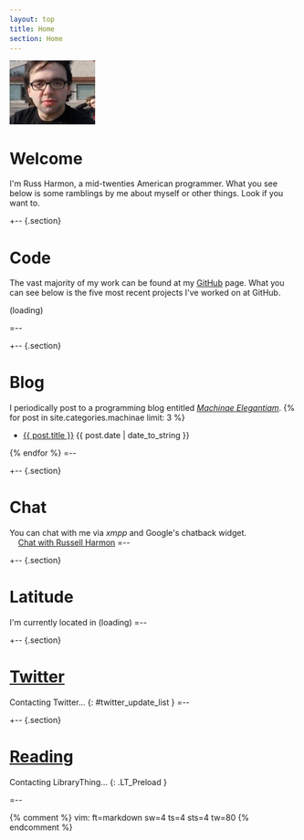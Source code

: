 ```yaml
---
layout: top
title: Home
section: Home
---
```


<img class='inset right' src='/images/russ_harmon.jpg' title='Russ Harmon' alt='Photo of Russ Harmon' width='150px' />

Welcome
=======

I'm Russ Harmon, a mid-twenties American programmer. What you see below is some
ramblings by me about myself or other things. Look if you want to.

+-- {.section}
# Code
The vast majority of my work can be found at my
[GitHub](https://github.com/eatnumber1) page. What you can see below is the five
most recent projects I've worked on at GitHub.
<div id="github_{{ site.github_username }}">
	<span id="github_loading">(loading)</span>
	<ul class="compact recent" id="github_list"/>
</div>
=--

+-- {.section}
# Blog
I periodically post to a programming blog entitled
_[Machinae Elegantiam](/machinae)_.
{% for post in site.categories.machinae limit: 3 %}
<ul class="compact recent">
	<li>
		<a href="{{ post.url }}" title="{{ post.excerpt }}">{{ post.title }}</a>
		<span class="date">{{ post.date | date_to_string }}</span>
	</li>
</ul>
{% endfor %}
=--

+-- {.section}
# Chat
You can chat with me via _xmpp_ and Google's chatback widget.
<br/>
<img height="9" width="9" style="padding:0 2px 0 0;margin:0;border:none" src="http://www.google.com/talk/service/badge/Show?tk=z01q6amlq69k34bqdpiumkcmscad4d6g93v358un157gamspjobu1q8jikb4chn8fqjjsvq3mhc8ihhq60hgbu4iq7g1a7ffmvi0u9s8ch94d2qgpp2ssbepstoj19p3lu8eaaq4msnfksfrll6a6iqsaiddia4j40eatqt1r&amp;w=9&amp;h=9" alt="">
<a href="http://www.google.com/talk/service/badge/Start?tk=z01q6amlq69k34bqdpiumkcmscad4d6g93v358un157gamspjobu1q8jikb4chn8fqjjsvq3mhc8ihhq60hgbu4iq7g1a7ffmvi0u9s8ch94d2qgpp2ssbepstoj19p3lu8eaaq4msnfksfrll6a6iqsaiddia4j40eatqt1r" target="_blank" title="Click here to chat with Russell Harmon">Chat with Russell Harmon</a>
=--

+-- {.section}
# Latitude
I'm currently located in <span id="{{ site.latitude_id }}">(loading)</span>
=--

+-- {.section}
# [Twitter](http://twitter.com/eatnumber1)
Contacting Twitter...
{: #twitter_update_list }
=--

+-- {.section}
# [Reading](http://librarything.com/home/eatnumber1)
Contacting LibraryThing...
{: .LT_Preload }
<div id="{{ site.librarything_id }}"> </div>
=--

{% comment %}
vim: ft=markdown sw=4 ts=4 sts=4 tw=80
{% endcomment %}
